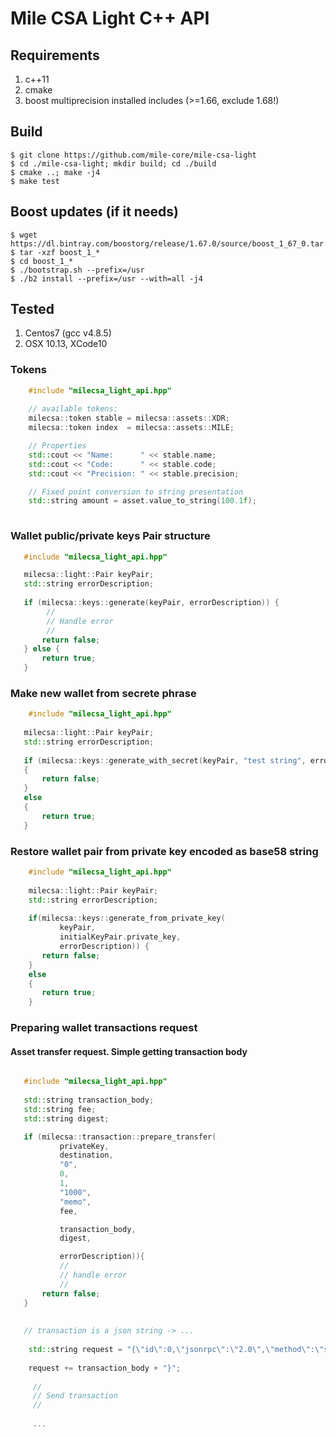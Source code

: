 # Mile CSA Light C++ API

## Requirements
1. c++11
1. cmake
1. boost multiprecision installed includes (>=1.66, exclude 1.68!)

## Build
    $ git clone https://github.com/mile-core/mile-csa-light
    $ cd ./mile-csa-light; mkdir build; cd ./build
    $ cmake ..; make -j4
    $ make test

## Boost updates (if it needs)
    $ wget https://dl.bintray.com/boostorg/release/1.67.0/source/boost_1_67_0.tar.gz
    $ tar -xzf boost_1_*
    $ cd boost_1_*
    $ ./bootstrap.sh --prefix=/usr
    $ ./b2 install --prefix=/usr --with=all -j4


## Tested
1. Centos7 (gcc v4.8.5)
1. OSX 10.13, XCode10

### Tokens

```cpp
    #include "milecsa_light_api.hpp"
    
    // available tokens: 
    milecsa::token stable = milecsa::assets::XDR;
    milecsa::token index  = milecsa::assets::MILE;

    // Properties
    std::cout << "Name:      " << stable.name;
    std::cout << "Code:      " << stable.code;
    std::cout << "Precision: " << stable.precision;

    // Fixed point conversion to string presentation    
    std::string amount = asset.value_to_string(100.1f);
    

```

### Wallet public/private keys Pair structure

```cpp
   #include "milecsa_light_api.hpp"

   milecsa::light::Pair keyPair;
   std::string errorDescription;
   
   if (milecsa::keys::generate(keyPair, errorDescription)) {
        //
        // Handle error
        //
       return false;
   } else {
       return true;
   }

```

### Make new wallet from secrete phrase

```cpp
    #include "milecsa_light_api.hpp"
   
   milecsa::light::Pair keyPair;
   std::string errorDescription;
   
   if (milecsa::keys::generate_with_secret(keyPair, "test string", errorDescription))
   {
       return false;
   }
   else
   {
       return true;
   }
```

### Restore wallet pair from private key encoded as base58 string

```cpp
    #include "milecsa_light_api.hpp"
    
    milecsa::light::Pair keyPair;
    std::string errorDescription;
    
    if(milecsa::keys::generate_from_private_key(
           keyPair,
           initialKeyPair.private_key,
           errorDescription)) {
       return false;
    }
    else
    {  
       return true;
    }
```


### Preparing wallet transactions request

#### Asset transfer request. Simple getting transaction body
```cpp

   #include "milecsa_light_api.hpp"
   
   std::string transaction_body;
   std::string fee;
   std::string digest;

   if (milecsa::transaction::prepare_transfer(
           privateKey,
           destination,
           "0",
           0,
           1,
           "1000",
           "memo",
           fee,

           transaction_body,
           digest,

           errorDescription)){
           //
           // handle error
           //
       return false;
   }
   
  
   // transaction is a json string -> ...
   
    std::string request = "{\"id\":0,\"jsonrpc\":\"2.0\",\"method\":\"send-transaction\",\"version\":0.0, \"params\": ";
    
    request += transaction_body + "}";
    
     //
     // Send transaction
     //
     
     ...  
   
```

